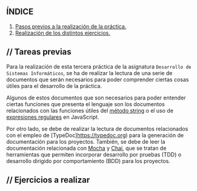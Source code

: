 ## ÍNDICE

1. [Pasos previos a la realización de la práctica.](#id1)
2. [Realización de los distintos ejercicios.](#id2)

## // Tareas previas <a name="id1"></a>

Para la realización de esta tercera práctica de la asignatura `Desarrollo de Sistemas Informáticos`, se ha de realizar la 
lectura de una serie de documentos que serán necesarios para poder comprender ciertas cosas útiles para el desarrollo de la 
práctica.

Algunos de estos documentos que son necesarios para poder entender ciertas funciones que presenta el lenguaje son los documentos relacionados con las funciones útiles del [método string](https://www.w3schools.com/js/js_string_methods.asp) o el uso de [expresiones regulares](https://www.w3schools.com/js/js_regexp.asp) en JavaScript.

Por otro lado, se debe de realizar la lectura de documentos relacionados con el empleo de [TypeDoc]https://typedoc.org) para 
la generación de documentación para los proyectos. También, se debe de leer la documentación relacionada con [Mocha](https://mochajs.org) 
y [Chai](https://www.chaijs.com), que se tratan de herramientas que permiten incorporar desarrollo por pruebas (TDD) o 
desarrollo dirigido por comportamiento (BDD) para los proyectos.

## // Ejercicios a realizar <a name="id2"></a>
